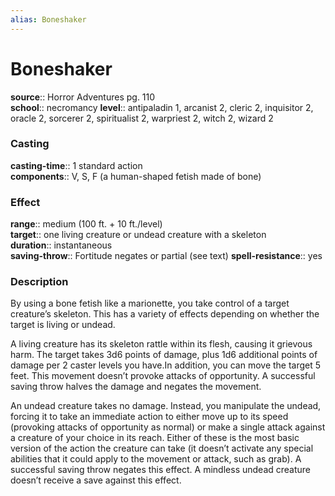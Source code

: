 ```yaml
---
alias: Boneshaker
---
```


# Boneshaker 

**source**:: Horror Adventures pg. 110  
**school**:: necromancy
**level**:: antipaladin 1, arcanist 2, cleric 2, inquisitor 2, oracle 2, sorcerer 2, spiritualist 2, warpriest 2, witch 2, wizard 2

### Casting 

**casting-time**:: 1 standard action  
**components**:: V, S, F (a human-shaped fetish made of bone)

### Effect 

**range**:: medium (100 ft. + 10 ft./level)  
**target**:: one living creature or undead creature with a skeleton  
**duration**:: instantaneous  
**saving-throw**:: Fortitude negates or partial (see text)
**spell-resistance**:: yes

### Description 

By using a bone fetish like a marionette, you take control of a target creature’s skeleton. This has a variety of effects depending on whether the target is living or undead.  
  
A living creature has its skeleton rattle within its flesh, causing it grievous harm. The target takes 3d6 points of damage, plus 1d6 additional points of damage per 2 caster levels you have.In addition, you can move the target 5 feet. This movement doesn’t provoke attacks of opportunity. A successful saving throw halves the damage and negates the movement.  
  
An undead creature takes no damage. Instead, you manipulate the undead, forcing it to take an immediate action to either move up to its speed (provoking attacks of opportunity as normal) or make a single attack against a creature of your choice in its reach. Either of these is the most basic version of the action the creature can take (it doesn’t activate any special abilities that it could apply to the movement or attack, such as grab). A successful saving throw negates this effect. A mindless undead creature doesn’t receive a save against this effect.
